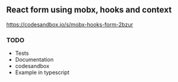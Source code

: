 ## React form using mobx, hooks and context

https://codesandbox.io/s/mobx-hooks-form-2bzur

### TODO

-   Tests
-   Documentation
-   codesandbox
-   Example in typescript

